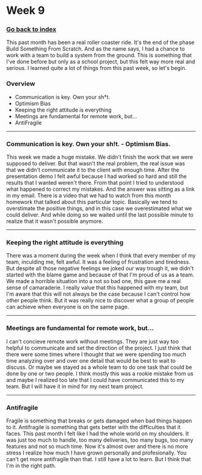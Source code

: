 
# Week 9

### [Go back to index](http://luis-valdez.github.io/Learning-Journal)

This past month has been a real roller coaster ride. It's the end of the phase Build Something From Scratch. And as the name says, I had a chance to work with a team to build a system from the ground. This is something that I've done before but only as a school project, but this felt way more real and serious.
I learned quite a lot of things from this past week, so let's begin.

### Overview
- Communication is key. Own your sh*t.
- Optimism Bias
- Keeping the right attitude is everything
- Meetings are fundamental for remote work, but...
- AntiFragile

***
### Communication is key. Own your sh!t. - Optimism Bias.
This week we made a huge mistake. We didn't finish the work that we were supposed to deliver. But that wasn't the real problem, the real issue was that we didn't communicate it to the client with enough time.
After the presentation demo I felt awful because I had worked so hard and still the results that I wanted weren't there. 
From that point I tried to understood what happened to correct my mistakes. And the answer was sitting as a link in my email.
There is a video that we had to watch from this month homework that talked about this particular topic. Basically we tend to overstimate the positive things, and in this case we overestimated what we could deliver. And while doing so we waited until the last possible minute to realize that it wasn't possible anymore.

***
### Keeping the right attitude is everything
There was a moment during the week when I think that every member of my team, inculding me, felt awful. It was a feeling of frustration and tiredness. But despite all those negative feelings we joked our way trough it, we didn't started with the blame game and because of that I'm proud of us as a team. We made a horrible situation into a not so bad one, this gave me a real sense of camaraderie.
I really value that this happened with my team, but I'm aware that this will not always be the case because I can't control how other people think. But it was really nice to discover what a group of people can achieve when everyone is on the same page.

***
### Meetings are fundamental for remote work, but...
I can't concieve remote work without meetings. They are just way too helpful to communicate and set the direction of the project. I just think that there were some times where I thought that we were spending too much time analyzing over and over one detail that would be best to wait to discuss. Or maybe we stayed as a whole team to do one task that could be done by one or two people. I think mostly this was a rookie mistake from us and maybe I realized too late that I could have communicated this to my team. But I will have it in mind for my next team project.

***
### Antifragile
Fragile is something that breaks or gets damaged when bad things happen to it. Antifragile is something that gets better with the difficulties that it faces.
This past month I felt like I had the whole world on my shoulders. It was just too much to handle, too many deliveries, too many bugs, too many features and not so much time. Now it's almost over and there is no more stress I realize how much I have grown personally and profesionally. You can't get more antifragile than that.
I still have a lot to learn. But I think that I'm in the right path.
